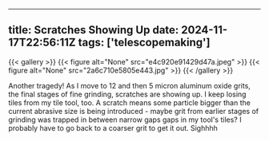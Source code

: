 
---
title: Scratches Showing Up
date: 2024-11-17T22:56:11Z
tags: ['telescopemaking']
---

{{< gallery >}}
{{< figure alt="None" src="e4c920e91429d47a.jpeg" >}}
{{< figure alt="None" src="2a6c710e5805e443.jpg" >}}
{{< /gallery >}}

Another tragedy! As I move to 12 and then 5 micron aluminum oxide grits, the final stages of fine grinding, scratches are showing up. I keep losing tiles from my tile tool, too. A scratch means some particle bigger than the current abrasive size is being introduced - maybe grit from earlier stages of grinding was trapped in between narrow gaps gaps in my tool's tiles? I probably have to go back to a coarser grit to get it out. Sighhhh


